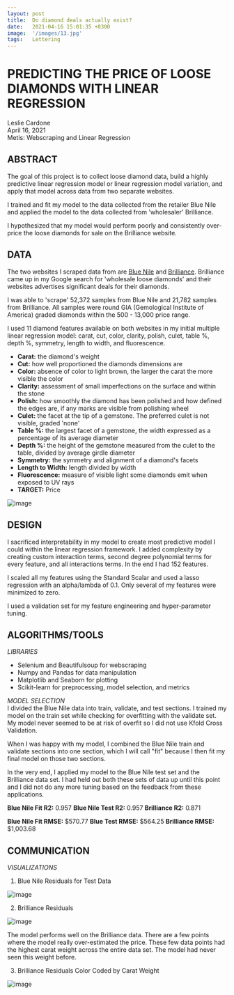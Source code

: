```yaml
---
layout: post
title:  Do diamond deals actually exist?
date:   2021-04-16 15:01:35 +0300
image:  '/images/13.jpg'
tags:   Lettering
---
```

# **PREDICTING THE PRICE OF LOOSE DIAMONDS WITH LINEAR REGRESSION**
Leslie Cardone  
April 16, 2021  
Metis: Webscraping and Linear Regression


## ABSTRACT

The goal of this project is to collect loose diamond data, build a highly predictive linear regression model or linear regression model variation, and apply that model across data from two separate websites. 

I trained and fit my model to the data collected from the retailer Blue Nile and applied the model to the data collected from 'wholesaler' Brilliance.

I hypothesized that my model would perform poorly and consistently over-price the loose diamonds for sale on the Brilliance website.


## DATA

The two websites I scraped data from are [Blue Nile](https://www.bluenile.com/diamond-search) and [Brilliance](https://www.brilliance.com/diamond-search). Brilliance came up in my Google search for 'wholesale loose diamonds' and their websites advertises significant deals for their diamonds.

I was able to 'scrape' 52,372 samples from Blue Nile and 21,782 samples from Brilliance. All samples were round GIA (Gemological Institute of America) graded diamonds within the 500 - 13,000 price range.

I used 11 diamond features available on both websites in my initial multiple linear regression model:
carat, cut, color, clarity, polish, culet, table %, depth %, symmetry, length to width, and fluorescence.

- **Carat:** 
the diamond's weight    
-  **Cut:** 
how well proportioned the diamonds dimensions are
- **Color:** 
absence of color to light brown, the larger the carat the more visible the color
- **Clarity:**
assessment of small imperfections on the surface and within the stone
- **Polish:** 
how smoothly the diamond has been polished and how defined the edges are, if any marks are visible from polishing wheel
- **Culet:** 
the facet at the tip of a gemstone. The preferred culet is not visible, graded 'none'
- **Table %:** 
the largest facet of a gemstone, the width expressed as a percentage of its average diameter
- **Depth %:** 
the height of the gemstone measured from the culet to the table, divided by average girdle diameter
- **Symmetry:** 
the symmetry and alignment of a diamond's facets    
- **Length to Width:** 
length divided by width
- **Fluorescence:** 
measure of visible light some diamonds emit when exposed to UV rays
- **TARGET:** Price  

![image](../..images/regression_project/diamond.jpeg)


## DESIGN

I sacrificed interpretability in my model to create most predictive model I could within the linear regression framework. I added complexity by creating custom interaction terms, second degree polynomial terms for every feature, and all interactions terms. In the end I had 152 features.

I scaled all my features using the Standard Scalar and used a lasso regression with an alpha/lambda of 0.1. Only several of my features were minimized to zero.

I used a validation set for my feature engineering and hyper-parameter tuning. 


## ALGORITHMS/TOOLS

*LIBRARIES*
- Selenium and Beautifulsoup for webscraping
- Numpy and Pandas for data manipulation
- Matplotlib and Seaborn for plotting
- Scikit-learn for preprocessing, model selection, and metrics

*MODEL SELECTION*  
I divided the Blue Nile data into train, validate, and test sections. I trained my model on the train set while checking for overfitting with the validate set. My model never seemed to be at risk of overfit so I did not use Kfold Cross Validation. 

When I was happy with my model, I combined the Blue Nile train and validate sections into one section, which I will call "fit" because I then fit my final model on those two sections.

In the very end, I applied my model to the Blue Nile test set and the Brilliance data set. I had held out both these sets of data up until this point and I did not do any more tuning based on the feedback from these applications.

**Blue Nile Fit R2:** 0.957
**Blue Nile Test R2:** 0.957
**Brilliance R2:** 0.871

**Blue Nile Fit RMSE:** $570.77 
**Blue Test RMSE:** $564.25
**Brilliance RMSE:** $1,003.68

## COMMUNICATION
*VISUALIZATIONS*
1. Blue Nile Residuals for Test Data


![image](../images/regression-project/blue_price_residuals.png)


2. Brilliance Residuals


![image](../images/regression-project/brilliance_price_residuals.png)

The model performs well on the Brilliance data. There are a few points where the model really over-estimated the price. These few data points had the highest carat weight across the entire data set. The model had never seen this weight before.

3. Brilliance Residuals Color Coded by Carat Weight

![image](../images/regression-project/brilliance_price_residuals_carat.png)